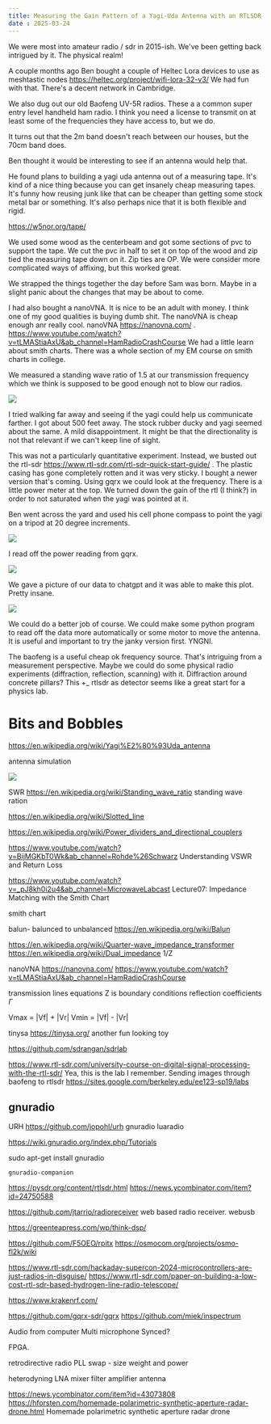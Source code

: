 ```yaml
---
title: Measuring the Gain Pattern of a Yagi-Uda Antenna with an RTLSDR
date : 2025-03-24
---
```


We were most into amateur radio / sdr in 2015-ish. We've been getting back intrigued by it. The physical realm!

A couple months ago Ben bought a couple of Heltec Lora devices to use as meshtastic nodes <https://heltec.org/project/wifi-lora-32-v3/>
We had fun with that. There's a decent network in Cambridge.

We also dug out our old Baofeng UV-5R radios. These a a common super entry level handheld ham radio. I think you need a license to transmit on at least some of the frequencies they have access to, but we do.

It turns out that the 2m band doesn't reach between our houses, but the 70cm band does.

Ben thought it would be interesting to see if an antenna would help that.

He found plans to building a yagi uda antenna out of a measuring tape. It's kind of a nice thing because you can get insanely cheap measuring tapes. It's funny how reusing junk like that can be cheaper than getting some stock metal bar or something.  It's also perhaps nice that it is both flexible and rigid.

<https://w5nor.org/tape/>

We used some wood as the centerbeam and got some sections of pvc to support the tape. We cut the pvc in half to set it on top of the wood and zip tied the measuring tape down on it. Zip ties are OP. We were consider more complicated ways of affixing, but this worked great.

We strapped the things together the day before Sam was born. Maybe in a slight panic about the changes that may be about to come.

I had also bought a nanoVNA. It is nice to be an adult with money. I think one of my good qualities is buying dumb shit. The nanoVNA is cheap enough anr really cool. nanoVNA <https://nanovna.com/> . <https://www.youtube.com/watch?v=tLMAStiaAxU&ab_channel=HamRadioCrashCourse> We had a little learn about smith charts. There was a whole section of my EM course on smith charts in college.

We measured a standing wave ratio of 1.5 at our transmission frequency which we think is supposed to be good enough not to blow our radios.

![](/assets/yagi/vna.jpg)

I tried walking far away and seeing if the yagi could help us communicate farther. I got about 500 feet away. The stock rubber ducky and yagi seemed about the same. A mild disappointment. It might be that the directionality is not that relevant if we can't keep line of sight.

This was not a particularly quantitative experiment. Instead, we busted out the rtl-sdr <https://www.rtl-sdr.com/rtl-sdr-quick-start-guide/> . The plastic casing has gone completely rotten and it was very sticky. I bought a newer version that's coming. Using gqrx we could look at the frequency. There is a little power meter at the top. We turned down the gain of the rtl (I think?) in order to not saturated when the yagi was pointed at it.

Ben went across the yard and used his cell phone compass to point the yagi on a tripod at 20 degree increments.

![](/assets/yagi/yagi.jpg)

 I read off the power reading from gqrx.

![](/assets/yagi/computer.jpg)

We gave a picture of our data to chatgpt and it was able to make this plot. Pretty insane.

![](/assets/yagi/polar.webp)

We could do a better job of course. We could make some python program to read off the data more automatically or some motor to move the antenna. It is useful and important to try the janky version first. YNGNI.

The baofeng is a useful cheap ok frequency source. That's intriguing from a measurement perspective. Maybe we could do some physical radio experiments (diffraction, reflection, scanning) with it. Diffraction around concrete pillars? This +_ rtlsdr as detector seems like a great start for a physics lab.

# Bits and Bobbles

<https://en.wikipedia.org/wiki/Yagi%E2%80%93Uda_antenna>

antenna simulation

![](/assets/yagi/ben.jpg)

 SWR  <https://en.wikipedia.org/wiki/Standing_wave_ratio> standing wave ration

<https://en.wikipedia.org/wiki/Slotted_line>

<https://en.wikipedia.org/wiki/Power_dividers_and_directional_couplers>

<https://www.youtube.com/watch?v=BijMGKbT0Wk&ab_channel=Rohde%26Schwarz>  Understanding VSWR and Return Loss

<https://www.youtube.com/watch?v=_pJ8kh0i2u4&ab_channel=MicrowaveLabcast>  Lecture07: Impedance Matching with the Smith Chart

smith chart

balun- balunced to unbalanced <https://en.wikipedia.org/wiki/Balun>

<https://en.wikipedia.org/wiki/Quarter-wave_impedance_transformer>
<https://en.wikipedia.org/wiki/Dual_impedance> 1/Z

nanoVNA <https://nanovna.com/>
<https://www.youtube.com/watch?v=tLMAStiaAxU&ab_channel=HamRadioCrashCourse>

transmission lines equations
Z is boundary conditions
reflection coefficients $\Gamma$

Vmax = |Vf| + |Vr|
Vmin = |Vf| - |Vr|

tinysa <https://tinysa.org/> another fun looking toy

<https://github.com/sdrangan/sdrlab>

<https://www.rtl-sdr.com/university-course-on-digital-signal-processing-with-the-rtl-sdr/> Yea, this is the lab I remember. Sending images through baofeng to rtlsdr <https://sites.google.com/berkeley.edu/ee123-sp19/labs>

## gnuradio

URH <https://github.com/jopohl/urh>
gnuradio
luaradio

<https://wiki.gnuradio.org/index.php/Tutorials>

sudo apt-get install gnuradio

`gnuradio-companion`

<https://pysdr.org/content/rtlsdr.html> <https://news.ycombinator.com/item?id=24750588>

<https://github.com/jtarrio/radioreceiver> web based radio receiver. webusb

<https://greenteapress.com/wp/think-dsp/>

<https://github.com/F5OEO/rpitx>
<https://osmocom.org/projects/osmo-fl2k/wiki>

<https://www.rtl-sdr.com/hackaday-supercon-2024-microcontrollers-are-just-radios-in-disguise/>
<https://www.rtl-sdr.com/paper-on-building-a-low-cost-rtl-sdr-based-hydrogen-line-radio-telescope/>

<https://www.krakenrf.com/>

<https://github.com/gqrx-sdr/gqrx>
<https://github.com/miek/inspectrum>

Audio from computer
Multi microphone
Synced?

FPGA.

retrodirective radio
PLL
swap - size weight and power

heterodyning
LNA
mixer
filter
amplifier
antenna

 <https://news.ycombinator.com/item?id=43073808>  <https://hforsten.com/homemade-polarimetric-synthetic-aperture-radar-drone.html> Homemade polarimetric synthetic aperture radar drone
